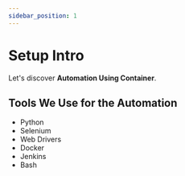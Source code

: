 ```yaml
---
sidebar_position: 1
---
```


# Setup Intro

Let's discover **Automation Using Container**.

## Tools We Use for the Automation 

* Python
* Selenium
* Web Drivers
* Docker
* Jenkins 
* Bash
